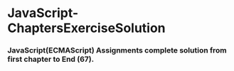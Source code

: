 # JavaScript-ChaptersExerciseSolution

### JavaScript(ECMAScript) Assignments complete solution from first chapter to End (67).
